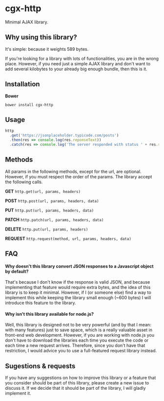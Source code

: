 # cgx-http

Minimal AJAX library.


## Why using this library?
It's simple: because it weights 589 bytes.

If you're looking for a library with lots of functionalities, you are in the wrong place. However, if you need just a simple AJAX library and don't want to add several kilobytes to your already big enough bundle, then this is it.


## Installation

**Bower**
```
bower install cgx-http
```


## Usage
~~~javascript
http
  .get('https://jsonplaceholder.typicode.com/posts')
  .then(res => console.log(res.reponseText))
  .catch(res => console.log('The server responded with status ' + res.status));
~~~

## Methods

All params in the following methods, except for the url, are optional. However, if you must respect the order of the params. The library accept the following calls.

**GET**
`http.get(url, params, headers)`

**POST**
`http.post(url, params, headers, data)`

**PUT**
`http.put(url, params, headers, data)`

**PATCH**
`http.patch(url, params, headers, data)`

**DELETE**
`http.put(url, params, headers)`

**REQUEST**
`http.request(method, url, params, headers, data)`


## FAQ

#### Why doesn't this library convert JSON responses to a Javascript object by default?
That's because I don't know if the response is valid JSON, and because implementing that feature would require extra bytes, and the idea of this library is to keep it minimal. However, if I (or someone else) find a way to implement this while keeping the library small enough (~600 bytes) I will introduce this feature to the library.

#### Why isn't this library available for node.js?
Well, this library is designed not to be very powerful (and by that I mean: with many features) just to save space, which is a really valuable asset in front-end web development. However, if you are working with node.js you don't have to download the libraries each time you execute the code or each time a new request arrives. Therefore, since you don't have that restriction, I would advice you to use a full-featured request library instead.


## Sugestions & requests

If you have any suggestions on how to improve this library or a feature that you consider should be part of this library, please create a new issue to discuss it. If we decide that it should be part of the library, I will gladly implement it.
